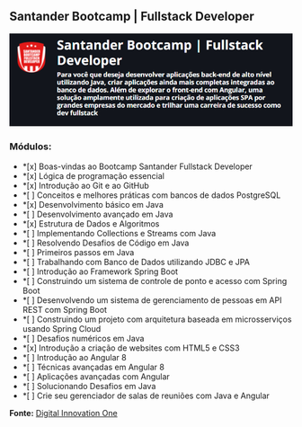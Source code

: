 ## Santander Bootcamp | Fullstack Developer 

<img src="https://github.com/inessouza/bootcamp-santander/blob/main/imagens/SantanderBootcamp-FullStackDeveloper.PNG?raw=true" />

### Módulos: 

<ul>
<li>*[x] Boas-vindas ao Bootcamp Santander Fullstack Developer </li>
<li>*[x] Lógica de programação essencial </li>
<li>*[x] Introdução ao Git e ao GitHub </li>
<li>*[ ] Conceitos e melhores práticas com bancos de dados PostgreSQL </li>
<li>*[x] Desenvolvimento básico em Java </li>
<li>*[ ] Desenvolvimento avançado em Java </li>
<li>*[x] Estrutura de Dados e Algoritmos</li>
<li>*[ ] Implementando Collections e Streams com Java </li>
<li>*[ ] Resolvendo Desafios de Código em Java </li>
<li>*[ ] Primeiros passos em Java </li>
<li>*[ ] Trabalhando com Banco de Dados utilizando JDBC e JPA </li>
<li>*[ ] Introdução ao Framework Spring Boot</li>
<li>*[ ] Construindo um sistema de controle de ponto e acesso com Spring Boot </li>
<li>*[ ] Desenvolvendo um sistema de gerenciamento de pessoas em API REST com Spring Boot </li>
<li>*[ ] Construindo um projeto com arquitetura baseada em microsserviços usando Spring Cloud </li>
<li>*[ ] Desafios numéricos em Java </li>
<li>*[x] Introdução a criação de websites com HTML5 e CSS3 </li>
<li>*[ ] Introdução ao Angular 8 </li>
<li>*[ ] Técnicas avançadas em Angular 8 </li>
<li>*[ ] Aplicações avançadas com Angular </li>
<li>*[ ] Solucionando Desafios em Java </li>
<li>*[ ] Crie seu gerenciador de salas de reuniões com Java e Angular </li>
</ul>

**Fonte:** <a href="https://web.digitalinnovation.one"> Digital Innovation One </a>
